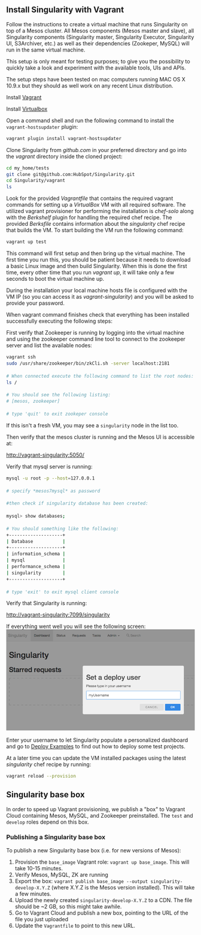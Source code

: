 ## Install Singularity with Vagrant
Follow the instructions to create a virtual machine that runs Singularity on top of a Mesos cluster. All Mesos components (Mesos master and slave), all Singularity components (Singularity master, Singularity Executor, Singularity UI, S3Archiver, etc.) as well as their dependencies (Zookeper, MySQL) will run in the same virtual machine.

This setup is only meant for testing purposes; to give you the possibility to quickly take a look and experiment with the available tools, UIs and APIs.

The setup steps have been tested on mac computers running MAC OS X 10.9.x but they should as well work on any recent Linux distribution.

Install [Vagrant](http://www.vagrantup.com/downloads.html)

Install [Virtualbox](https://www.virtualbox.org/wiki/Downloads)

Open a command shell and run the following command to install the `vagrant-hostsupdater` plugin:

```bash
vagrant plugin install vagrant-hostsupdater
```

Clone Singularity from *github.com* in your preferred directory and go into the *vagrant* directory inside the cloned project:

```bash
cd my_home/tests
git clone git@github.com:HubSpot/Singularity.git
cd Singularity/vagrant
ls
```

Look for the provided *Vagrantfile* that contains the required vagrant commands for setting up a *VirtualBox* VM with all required software. The utilized vagrant provisioner for performing the installation is *chef-solo* along with the *Berkshelf* plugin for handling the required chef recipe. The provided *Berksfile* contains information about the *singularity* chef recipe that builds the VM. To start building the VM run the following command:

```bash
vagrant up test
```

This command will first setup and then bring up the virtual machine. The first time you run this, you should be patient because it needs to download a basic Linux image and then build Singularity. When this is done the first time, every other time that you run *vagrant up*, it will take only a few seconds to boot the virtual machine up.

During the installation your local machine hosts file is configured with the VM IP (so you can access it as *vagrant-singularity*) and you will be asked to provide your password.

When vagrant command finishes check that everything has been installed successfully executing the following steps:

First verify that Zookeeper is running by logging into the virtual machine and using the zookeeper command line tool to connect to the zookeeper server and list the available nodes:
```bash
vagrant ssh
sudo /usr/share/zookeeper/bin/zkCli.sh -server localhost:2181

# When connected execute the following command to list the root nodes:
ls /

# You should see the following listing:
# [mesos, zookeeper]

# type 'quit' to exit zookeper console
```

If this isn't a fresh VM, you may see a `singularity` node in the list too.

Then verify that the mesos cluster is running and the Mesos UI is accessible at:

[http://vagrant-singularity:5050/](http://vagrant-singularity:5050/)

Verify that mysql server is running:

```bash
mysql -u root -p --host=127.0.0.1

# specify *mesos7mysql* as password

#then check if singularity database has been created:

mysql> show databases;

# You should something like the following:
+--------------------+
| Database           |
+--------------------+
| information_schema |
| mysql              |
| performance_schema |
| singularity        |
+--------------------+

# type 'exit' to exit mysql client console
```

Verify that Singularity is running:

[http://vagrant-singularity:7099/singularity](http://vagrant-singularity:7099/singularity)

If everything went well you will see the following screen:
![Singularity UI first run](images/SingularityUI_First_Run.png)

Enter your username to let Singularity populate a personalized dashboard and go to [Deploy Examples](reference/examples.md) to find out how to deploy some test projects.

At a later time you can update the VM installed packages using the latest *singularity* chef recipe by running:
```bash
vagrant reload --provision
```

## Singularity base box

In order to speed up Vagrant provisioning, we publish a "box" to Vagrant Cloud containing Mesos, MySQL, and Zookeeper preinstalled. The `test` and `develop` roles depend on this box.

### Publishing a Singularity base box

To publish a new Singularity base box (i.e. for new versions of Mesos):

1. Provision the `base_image` Vagrant role: `vagrant up base_image`. This will take 10-15 minutes.
2. Verify Mesos, MySQL, ZK are running
3. Export the box: `vagrant publish base_image --output singularity-develop-X.Y.Z` (where X.Y.Z is the Mesos version installed). This will take a few minutes.
4. Upload the newly created `singularity-develop-X.Y.Z` to a CDN. The file should be ~2 GB, so this might take awhile.
5. Go to Vagrant Cloud and publish a new box, pointing to the URL of the file you just uploaded
6. Update the `Vagrantfile` to point to this new URL.
